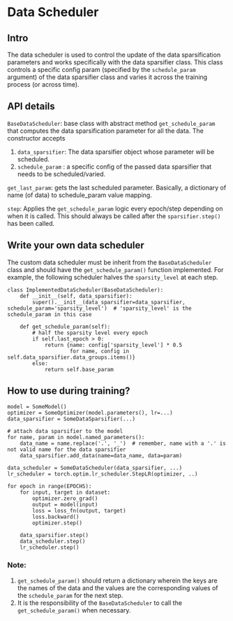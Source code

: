 # Data Scheduler
## Intro
The data scheduler is used to control the update of the data sparsification parameters and works specifically with the data sparsifier class.
This class controls a specific config param (specified by the ```schedule_param``` argument) of
the data sparsifier class and varies it across the training process (or across time).

## API details
```BaseDataScheduler```: base class with abstract method ```get_schedule_param``` that computes the data sparsification parameter for all the data. The constructor accepts
1. ```data_sparsifier```: The data sparsifier object whose parameter will be scheduled.
2. ```schedule_param``` : a specific config of the passed data sparsifier that needs to be scheduled/varied.

```get_last_param```: gets the last scheduled parameter. Basically, a dictionary of name (of data) to schedule_param value mapping.

```step```: Applies the ```get_schedule_param``` logic every epoch/step depending on when it is called. This should always be called after the ```sparsifier.step()``` has been called.

## Write your own data scheduler
The custom data scheduler must be inherit from the ```BaseDataScheduler``` class and should have the ```get_schedule_param()``` function implemented. For example, the following scheduler halves the ```sparsity_level``` at each step.
```
class ImplementedDataScheduler(BaseDataScheduler):
    def __init__(self, data_sparsifier):
        super().__init__(data_sparsifier=data_sparsifier, schedule_param='sparsity_level')  # 'sparsity_level' is the schedule_param in this case

    def get_schedule_param(self):
        # half the sparsity level every epoch
        if self.last_epoch > 0:
            return {name: config['sparsity_level'] * 0.5
                    for name, config in self.data_sparsifier.data_groups.items()}
        else:
            return self.base_param
```

## How to use during training?

```
model = SomeModel()
optimizer = SomeOptimizer(model.parameters(), lr=...)
data_sparsifier = SomeDataSparsifier(...)

# attach data sparsifier to the model
for name, param in model.named_parameters():
    data_name = name.replace('.', '_')  # remember, name with a '.' is not valid name for the data sparsifier
    data_sparsifier.add_data(name=data_name, data=param)

data_scheduler = SomeDataScheduler(data_sparsifier, ...)
lr_scheduler = torch.optim.lr_scheduler.StepLR(optimizer, ..)

for epoch in range(EPOCHS):
    for input, target in dataset:
        optimizer.zero_grad()
        output = model(input)
        loss = loss_fn(output, target)
        loss.backward()
        optimizer.step()

    data_sparsifier.step()
    data_scheduler.step()
    lr_scheduler.step()
```
### Note:
1. ```get_schedule_param()``` should return a dictionary wherein the keys are the names of the data and the values are the corresponding values of the ```schedule_param``` for the next step.
2. It is the responsibility of the ```BaseDataScheduler``` to call the ```get_schedule_param()``` when necessary.
